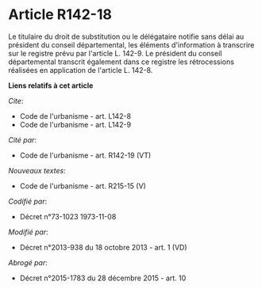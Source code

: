 # Article R142-18

Le titulaire du droit de substitution ou le délégataire notifie sans délai au président du conseil départemental, les
éléments d'information à transcrire sur le registre prévu par l'article L. 142-9. Le président du conseil départemental
transcrit également dans ce registre les rétrocessions réalisées en application de l'article L. 142-8.

**Liens relatifs à cet article**

_Cite_:

  - Code de l'urbanisme - art. L142-8
  - Code de l'urbanisme - art. L142-9

_Cité par_:

  - Code de l'urbanisme - art. R142-19 (VT)

_Nouveaux textes_:

  - Code de l'urbanisme - art. R215-15 (V)

_Codifié par_:

  - Décret n°73-1023 1973-11-08

_Modifié par_:

  - Décret n°2013-938 du 18 octobre 2013 - art. 1 (VD)

_Abrogé par_:

  - Décret n°2015-1783 du 28 décembre 2015 - art. 10
